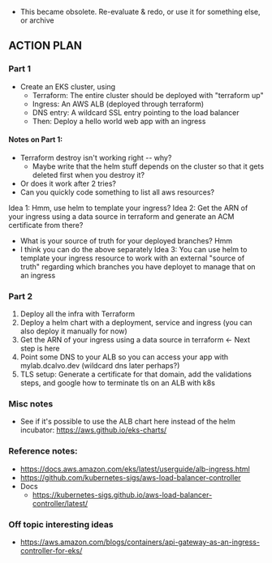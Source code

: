 
- This became obsolete. Re-evaluate & redo, or use it for something else, or archive

## ACTION PLAN
### Part 1
- Create an EKS cluster, using
    - Terraform: The entire cluster should be deployed with "terraform up"
    - Ingress: An AWS ALB (deployed through terraform)
    - DNS entry: A wildcard SSL entry pointing to the load balancer
    - Then: Deploy a hello world web app with an ingress

#### Notes on Part 1:
- Terraform destroy isn't working right -- why?
    - Maybe write that the helm stuff depends on the cluster so that it gets deleted first when you destroy it?
- Or does it work after 2 tries?
- Can you quickly code something to list all aws resources?

Idea 1: Hmm, use helm to template your ingress?
Idea 2: Get the ARN of your ingress using a data source in terraform and generate an ACM certificate from there?
- What is your source of truth for your deployed branches? Hmm
- I think you can do the above separately
Idea 3: You can use helm to template your ingress resource to work with an external "source of truth" regarding which branches you have deployet to manage that on an ingress

### Part 2
1. Deploy all the infra with Terraform
2. Deploy a helm chart with a deployment, service and ingress (you can also deploy it manually for now)
3. Get the ARN of your ingress using a data source in terraform  <- Next step is here
4. Point some DNS to your ALB so you can access your app with mylab.dcalvo.dev (wildcard dns later perhaps?)
5. TLS setup: Generate a certificate for that domain, add the validations steps, and google how to terminate tls on an ALB with k8s

### Misc notes
- See if it's possible to use the ALB chart here instead of the helm incubator: https://aws.github.io/eks-charts/

### Reference notes:
- https://docs.aws.amazon.com/eks/latest/userguide/alb-ingress.html
- https://github.com/kubernetes-sigs/aws-load-balancer-controller
- Docs
    - https://kubernetes-sigs.github.io/aws-load-balancer-controller/latest/

### Off topic interesting ideas
- https://aws.amazon.com/blogs/containers/api-gateway-as-an-ingress-controller-for-eks/
